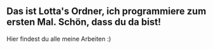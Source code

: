 ## **Das ist Lotta's Ordner, ich programmiere zum ersten Mal. Schön, dass du da bist!**
Hier findest du alle meine Arbeiten :)